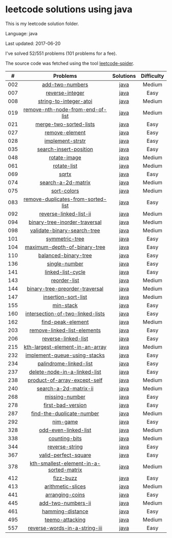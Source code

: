 # leetcode solutions using java
This is my leetcode solution folder.

Language: java

Last updated: 2017-06-20

I've solved 52/551 problems (101 problems for a fee).

The source code was fetched using the tool [leetcode-spider](https://github.com/Ma63d/leetcode-spider).

| # | Problems | Solutions | Difficulty |
|:--:|:-----:|:---------:|:----:|
|002|[add-two-numbers](https://leetcode.com/problems/add-two-numbers/)| [java](./002.add-two-numbers/add-two-numbers.java)| Medium|
|007|[reverse-integer](https://leetcode.com/problems/reverse-integer/)| [java](./007.reverse-integer/reverse-integer.java)| Easy|
|008|[string-to-integer-atoi](https://leetcode.com/problems/string-to-integer-atoi/)| [java](./008.string-to-integer-atoi/string-to-integer-atoi.java)| Medium|
|019|[remove-nth-node-from-end-of-list](https://leetcode.com/problems/remove-nth-node-from-end-of-list/)| [java](./019.remove-nth-node-from-end-of-list/remove-nth-node-from-end-of-list.java)| Medium|
|021|[merge-two-sorted-lists](https://leetcode.com/problems/merge-two-sorted-lists/)| [java](./021.merge-two-sorted-lists/merge-two-sorted-lists.java)| Easy|
|027|[remove-element](https://leetcode.com/problems/remove-element/)| [java](./027.remove-element/remove-element.java)| Easy|
|028|[implement-strstr](https://leetcode.com/problems/implement-strstr/)| [java](./028.implement-strstr/implement-strstr.java)| Easy|
|035|[search-insert-position](https://leetcode.com/problems/search-insert-position/)| [java](./035.search-insert-position/search-insert-position.java)| Easy|
|048|[rotate-image](https://leetcode.com/problems/rotate-image/)| [java](./048.rotate-image/rotate-image.java)| Medium|
|061|[rotate-list](https://leetcode.com/problems/rotate-list/)| [java](./061.rotate-list/rotate-list.java)| Medium|
|069|[sqrtx](https://leetcode.com/problems/sqrtx/)| [java](./069.sqrtx/sqrtx.java)| Easy|
|074|[search-a-2d-matrix](https://leetcode.com/problems/search-a-2d-matrix/)| [java](./074.search-a-2d-matrix/search-a-2d-matrix.java)| Medium|
|075|[sort-colors](https://leetcode.com/problems/sort-colors/)| [java](./075.sort-colors/sort-colors.java)| Medium|
|083|[remove-duplicates-from-sorted-list](https://leetcode.com/problems/remove-duplicates-from-sorted-list/)| [java](./083.remove-duplicates-from-sorted-list/remove-duplicates-from-sorted-list.java)| Easy|
|092|[reverse-linked-list-ii](https://leetcode.com/problems/reverse-linked-list-ii/)| [java](./092.reverse-linked-list-ii/reverse-linked-list-ii.java)| Medium|
|094|[binary-tree-inorder-traversal](https://leetcode.com/problems/binary-tree-inorder-traversal/)| [java](./094.binary-tree-inorder-traversal/binary-tree-inorder-traversal.java)| Medium|
|098|[validate-binary-search-tree](https://leetcode.com/problems/validate-binary-search-tree/)| [java](./098.validate-binary-search-tree/validate-binary-search-tree.java)| Medium|
|101|[symmetric-tree](https://leetcode.com/problems/symmetric-tree/)| [java](./101.symmetric-tree/symmetric-tree.java)| Easy|
|104|[maximum-depth-of-binary-tree](https://leetcode.com/problems/maximum-depth-of-binary-tree/)| [java](./104.maximum-depth-of-binary-tree/maximum-depth-of-binary-tree.java)| Easy|
|110|[balanced-binary-tree](https://leetcode.com/problems/balanced-binary-tree/)| [java](./110.balanced-binary-tree/balanced-binary-tree.java)| Easy|
|136|[single-number](https://leetcode.com/problems/single-number/)| [java](./136.single-number/single-number.java)| Easy|
|141|[linked-list-cycle](https://leetcode.com/problems/linked-list-cycle/)| [java](./141.linked-list-cycle/linked-list-cycle.java)| Easy|
|143|[reorder-list](https://leetcode.com/problems/reorder-list/)| [java](./143.reorder-list/reorder-list.java)| Medium|
|144|[binary-tree-preorder-traversal](https://leetcode.com/problems/binary-tree-preorder-traversal/)| [java](./144.binary-tree-preorder-traversal/binary-tree-preorder-traversal.java)| Medium|
|147|[insertion-sort-list](https://leetcode.com/problems/insertion-sort-list/)| [java](./147.insertion-sort-list/insertion-sort-list.java)| Medium|
|155|[min-stack](https://leetcode.com/problems/min-stack/)| [java](./155.min-stack/min-stack.java)| Easy|
|160|[intersection-of-two-linked-lists](https://leetcode.com/problems/intersection-of-two-linked-lists/)| [java](./160.intersection-of-two-linked-lists/intersection-of-two-linked-lists.java)| Easy|
|162|[find-peak-element](https://leetcode.com/problems/find-peak-element/)| [java](./162.find-peak-element/find-peak-element.java)| Medium|
|203|[remove-linked-list-elements](https://leetcode.com/problems/remove-linked-list-elements/)| [java](./203.remove-linked-list-elements/remove-linked-list-elements.java)| Easy|
|206|[reverse-linked-list](https://leetcode.com/problems/reverse-linked-list/)| [java](./206.reverse-linked-list/reverse-linked-list.java)| Easy|
|215|[kth-largest-element-in-an-array](https://leetcode.com/problems/kth-largest-element-in-an-array/)| [java](./215.kth-largest-element-in-an-array/kth-largest-element-in-an-array.java)| Medium|
|232|[implement-queue-using-stacks](https://leetcode.com/problems/implement-queue-using-stacks/)| [java](./232.implement-queue-using-stacks/implement-queue-using-stacks.java)| Easy|
|234|[palindrome-linked-list](https://leetcode.com/problems/palindrome-linked-list/)| [java](./234.palindrome-linked-list/palindrome-linked-list.java)| Easy|
|237|[delete-node-in-a-linked-list](https://leetcode.com/problems/delete-node-in-a-linked-list/)| [java](./237.delete-node-in-a-linked-list/delete-node-in-a-linked-list.java)| Easy|
|238|[product-of-array-except-self](https://leetcode.com/problems/product-of-array-except-self/)| [java](./238.product-of-array-except-self/product-of-array-except-self.java)| Medium|
|240|[search-a-2d-matrix-ii](https://leetcode.com/problems/search-a-2d-matrix-ii/)| [java](./240.search-a-2d-matrix-ii/search-a-2d-matrix-ii.java)| Medium|
|268|[missing-number](https://leetcode.com/problems/missing-number/)| [java](./268.missing-number/missing-number.java)| Easy|
|278|[first-bad-version](https://leetcode.com/problems/first-bad-version/)| [java](./278.first-bad-version/first-bad-version.java)| Easy|
|287|[find-the-duplicate-number](https://leetcode.com/problems/find-the-duplicate-number/)| [java](./287.find-the-duplicate-number/find-the-duplicate-number.java)| Medium|
|292|[nim-game](https://leetcode.com/problems/nim-game/)| [java](./292.nim-game/nim-game.java)| Easy|
|328|[odd-even-linked-list](https://leetcode.com/problems/odd-even-linked-list/)| [java](./328.odd-even-linked-list/odd-even-linked-list.java)| Medium|
|338|[counting-bits](https://leetcode.com/problems/counting-bits/)| [java](./338.counting-bits/counting-bits.java)| Medium|
|344|[reverse-string](https://leetcode.com/problems/reverse-string/)| [java](./344.reverse-string/reverse-string.java)| Easy|
|367|[valid-perfect-square](https://leetcode.com/problems/valid-perfect-square/)| [java](./367.valid-perfect-square/valid-perfect-square.java)| Easy|
|378|[kth-smallest-element-in-a-sorted-matrix](https://leetcode.com/problems/kth-smallest-element-in-a-sorted-matrix/)| [java](./378.kth-smallest-element-in-a-sorted-matrix/kth-smallest-element-in-a-sorted-matrix.java)| Medium|
|412|[fizz-buzz](https://leetcode.com/problems/fizz-buzz/)| [java](./412.fizz-buzz/fizz-buzz.java)| Easy|
|413|[arithmetic-slices](https://leetcode.com/problems/arithmetic-slices/)| [java](./413.arithmetic-slices/arithmetic-slices.java)| Medium|
|441|[arranging-coins](https://leetcode.com/problems/arranging-coins/)| [java](./441.arranging-coins/arranging-coins.java)| Easy|
|445|[add-two-numbers-ii](https://leetcode.com/problems/add-two-numbers-ii/)| [java](./445.add-two-numbers-ii/add-two-numbers-ii.java)| Medium|
|461|[hamming-distance](https://leetcode.com/problems/hamming-distance/)| [java](./461.hamming-distance/hamming-distance.java)| Easy|
|495|[teemo-attacking](https://leetcode.com/problems/teemo-attacking/)| [java](./495.teemo-attacking/teemo-attacking.java)| Medium|
|557|[reverse-words-in-a-string-iii](https://leetcode.com/problems/reverse-words-in-a-string-iii/)| [java](./557.reverse-words-in-a-string-iii/reverse-words-in-a-string-iii.java)| Easy|